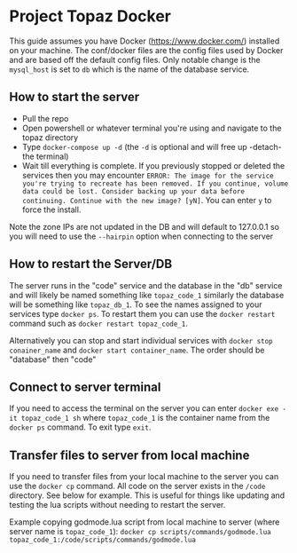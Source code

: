 Project Topaz Docker
==========

This guide assumes you have Docker (https://www.docker.com/) installed on your machine.
The conf/docker files are the config files used by Docker and are based off the default config files.
Only notable change is the `mysql_host` is set to `db` which is the name of the database service.

## How to start the server

* Pull the repo
* Open powershell or whatever terminal you're using and navigate to the topaz directory
* Type `docker-compose up -d` (the `-d` is optional and will free up -detach- the terminal)
* Wait till everything is complete. If you previously stopped or deleted the services then you may encounter `ERROR: The image for the service you're trying to recreate has been removed. If you continue, volume data could be lost. Consider backing up your data before continuing. Continue with the new image? [yN]`. You can enter `y` to force the install.

Note the zone IPs are not updated in the DB and will default to 127.0.0.1 so you will need to use the `--hairpin` option when connecting to the server

## How to restart the Server/DB

The server runs in the "code" service and the database in the "db" service and will likely be named something like `topaz_code_1` similarly the database will be something like `topaz_db_1`. To see the names assigned to your services type `docker ps`. To restart them you can use the `docker restart` command such as `docker restart topaz_code_1`.

Alternatively you can stop and start individual services with `docker stop conainer_name` and `docker start container_name`. The order should be "database" then "code"

## Connect to server terminal

If you need to access the terminal on the server you can enter `docker exe -it topaz_code_1 sh` where `topaz_code_1` is the container name from the `docker ps` command. To exit type `exit`.

## Transfer files to server from local machine

If you need to transfer files from your local machine to the server you can use the `docker cp` command. All code on the server exists in the `/code` directory. See below for example.
This is useful for things like updating and testing the lua scripts without needing to restart the server.

Example copying godmode.lua script from local machine to server (where server name is `topaz_code_1`):
`docker cp scripts/commands/godmode.lua topaz_code_1:/code/scripts/commands/godmode.lua`
